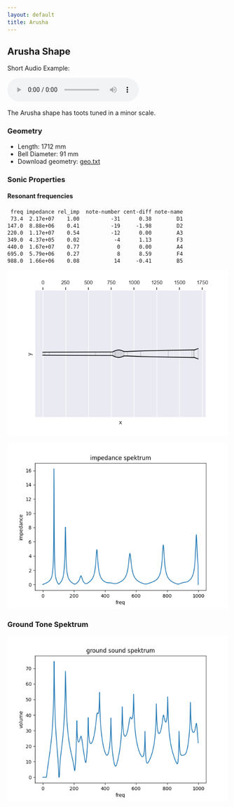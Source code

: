 ```yaml
---
layout: default
title: Arusha
---
```

## Arusha Shape

Short Audio Example:

<audio controls>
    <source src="arusha-short-song.wav" type="audio/wav">
    Your browser does not support the audio element.
</audio>

The Arusha shape has toots tuned in a minor scale.

### Geometry
* Length: 1712 mm
* Bell Diameter: 91 mm
* Download geometry: [geo.txt](geo.txt)

### Sonic Properties

#### Resonant frequencies

```
 freq impedance rel_imp  note-number cent-diff note-name
 73.4  2.17e+07    1.00          -31      0.38        D1
147.0  8.88e+06    0.41          -19     -1.98        D2
220.0  1.17e+07    0.54          -12      0.00        A3
349.0  4.37e+05    0.02           -4      1.13        F3
440.0  1.67e+07    0.77            0      0.00        A4
695.0  5.79e+06    0.27            8      8.59        F4
988.0  1.66e+06    0.08           14     -0.41        B5
```
![Impedance Spektrum](shape.png)


![Impedance Spektrum](impedance_spektrum.png)

### Ground Tone Spektrum

![Impedance Spektrum](ground_spektrum.png)
